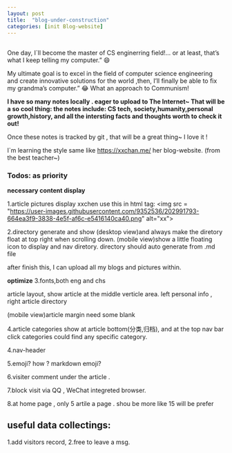 ```yaml
---
layout: post
title:  "blog-under-construction"
categories: [init Blog-website]
---
```

## 

One day, I\`ll become the master of CS enginerring field!… or at least, that’s what I keep telling my computer.” 😄 

My ultimate goal is to excel in the field of computer science engineering and create innovative solutions for the world ,then, I’ll finally be able to fix my grandma’s computer.” 😂
What an approach to Communism!

**I have so many notes locally .
 eager to upload to The Internet~
That will be a so cool thing:
  the notes include:
    CS tech, society,humanity,personal growth,history, and all the intersting facts and thoughts worth to check it out!**

Once these notes is tracked by git , that will be a great thing~ I love it !



I\`m learning the style same like https://xxchan.me/ her blog-website. (from the best teacher~)

### Todos: as priority

**necessary content display**

1.article pictures display
xxchen use this in html tag: \<img src = "https://user-images.githubusercontent.com/9352536/202991793-664ea3f9-3838-4e5f-af6c-e5416140ca40.png" alt="xx"> 

2.directory generate and show
(desktop view)and always make the diretory float at top right when scrolling down. 
(mobile view)show a little floating icon to display and nav diretory. 
directory should auto generate from .md file 

after finish this, I can upload all my blogs and pictures within.


**optimize**
3.fonts,both eng and chs

article layout, show article at the middle verticle area.
left  personal info , right article directory

(mobile view)article margin need some blank

4.article categories  show at  article bottom(分类,归档), and at the top nav bar click categories could find any specific category.

4.nav-header 

5.emoji? how ? markdown emoji?

6.visiter comment under the article .

7.block visit via QQ , WeChat integreted browser.
 
8.at home page , only  5 artile a page .
shou be more like 15 will be prefer


## useful data collectings:
1.add visitors record,
2.free to leave a msg.



